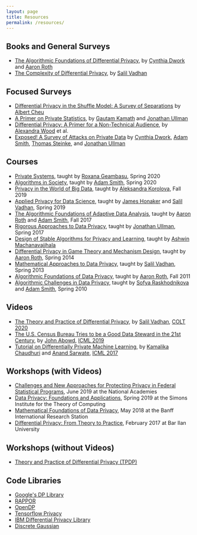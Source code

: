 ```yaml
---
layout: page
title: Resources
permalink: /resources/
---
```


## Books and General Surveys
* [The Algorithmic Foundations of Differential Privacy](https://www.cis.upenn.edu/~aaroth/Papers/privacybook.pdf), by [Cynthia Dwork](https://www.microsoft.com/en-us/research/people/dwork/) and [Aaron Roth](https://www.cis.upenn.edu/~aaroth/)
* [The Complexity of Differential Privacy](https://privacytools.seas.harvard.edu/files/privacytools/files/complexityprivacy_1.pdf), by [Salil Vadhan](https://salil.seas.harvard.edu/)

## Focused Surveys
* [Differential Privacy in the Shuffle Model: A Survey of Separations](https://www.ccis.northeastern.edu/home/albertcheu/survey-aug18.pdf) by [Albert Cheu](http://www.ccs.neu.edu/home/albertcheu/)
* [A Primer on Private Statistics](https://arxiv.org/abs/2005.00010), by [Gautam Kamath](http://www.gautamkamath.com/) and [Jonathan Ullman](http://www.ccs.neu.edu/home/jullman/)
* [Differential Privacy: A Primer for a Non-Technical Audience](https://salil.seas.harvard.edu/files/salil/files/differential_privacy_primer_nontechnical_audience.pdf), by [Alexandra Wood](https://cyber.harvard.edu/people/awood) et al.
* [Exposed! A Survey of Attacks on Private Data](https://privacytools.seas.harvard.edu/publications/exposed-survey-attacks-private-data) by [Cynthia Dwork](https://www.microsoft.com/en-us/research/people/dwork/), [Adam Smith](https://cs-people.bu.edu/ads22/), [Thomas Steinke](http://www.thomas-steinke.net/), and [Jonathan Ullman](http://www.ccs.neu.edu/home/jullman/)

## Courses
* [Private Systems](https://columbia.github.io/private-systems-class/), taught by [Roxana Geambasu](https://roxanageambasu.github.io/), Spring 2020
* [Algorithms in Society](https://docs.google.com/document/d/1MO9DSbJMMnJxgml3uwYRgw2LaXPzUaDGyDM1CU6Z-Tk/), taught by [Adam Smith](https://cs-people.bu.edu/ads22/), Spring 2020
* [Privacy in the World of Big Data](https://www.korolova.com/teaching/CSCI631/), taught by [Aleksandra Korolova](https://www.korolova.com/), Fall 2019
* [Applied Privacy for Data Science](http://people.seas.harvard.edu/~salil/cs208/), taught by [James Honaker](https://hona.kr/) and [Salil Vadhan](https://salil.seas.harvard.edu/), Spring 2019
* [The Algorithmic Foundations of Adaptive Data Analysis](https://adaptivedataanalysis.com/), taught by [Aaron Roth](https://www.cis.upenn.edu/~aaroth/) and [Adam Smith](https://cs-people.bu.edu/ads22/), Fall 2017
* [Rigorous Approaches to Data Privacy](http://www.ccs.neu.edu/home/jullman/cs7880s17/syllabus.html), taught by [Jonathan Ullman](http://www.ccs.neu.edu/home/jullman/), Spring 2017 
* [Design of Stable Algorithms for Privacy and Learning](https://www2.cs.duke.edu/courses/fall16/compsci590.3/), taught by [Ashwin Machanavajjhala](https://users.cs.duke.edu/~ashwin/)
* [Differential Privacy in Game Theory and Mechanism Design](https://www.cis.upenn.edu/~aaroth/courses/gametheoryprivacyS14.html), taught by [Aaron Roth](https://www.cis.upenn.edu/~aaroth/), Spring 2014
* [Mathematical Approaches to Data Privacy](http://people.seas.harvard.edu/~salil/diffprivcourse/spring13/), taught by [Salil Vadhan](https://salil.seas.harvard.edu/), Spring 2013
* [Algorithmic Foundations of Data Privacy](https://www.cis.upenn.edu/~aaroth/courses/privacyF11.html), taught by [Aaron Roth](https://www.cis.upenn.edu/~aaroth/), Fall 2011
* [Algorithmic Challenges in Data Privacy](http://www.cse.psu.edu/~ads22/privacy598/), taught by [Sofya Raskhodnikova](https://cs-people.bu.edu/sofya/) and [Adam Smith](https://cs-people.bu.edu/ads22/), Spring 2010

## Videos
* [The Theory and Practice of Differential Privacy](https://www.youtube.com/watch?v=4bpFDpT1t7I), by [Salil Vadhan](https://salil.seas.harvard.edu/), [COLT 2020](https://www.colt2020.org/)
* [The U.S. Census Bureau Tries to be a Good Data Steward in the 21st Century](https://www.youtube.com/watch?v=R_8riuhIw-4), by [John Abowd](https://www.ilr.cornell.edu/people/john-abowd), [ICML 2019](https://icml.cc/Conferences/2019)
* [Tutorial on Differentially Private Machine Learning](https://vimeo.com/248492174), by [Kamalika Chaudhuri](http://cseweb.ucsd.edu/~kamalika/) and [Anand Sarwate](https://www.ece.rutgers.edu/~asarwate/), [ICML 2017](https://icml.cc/Conferences/2017/)

## Workshops (with Videos)
* [Challenges and New Approaches for Protecting Privacy in Federal Statistical Programs](https://www.nationalacademies.org/event/06-06-2019/challenges-and-new-approaches-for-protecting-privacy-in-federal-statistical-programs-a-workshop), June 2019 at the National Academies
* [Data Privacy: Foundations and Applications](https://simons.berkeley.edu/programs/privacy2019), Spring 2019 at the Simons Institute for the Theory of Computing
* [Mathematical Foundations of Data Privacy](https://www.birs.ca/events/2018/5-day-workshops/18w5189), May 2018 at the Banff International Research Station
* [Differential Privacy: From Theory to Practice](http://cyber.biu.ac.il/event/the-7th-biu-winter-school/), February 2017 at Bar Ilan University

## Workshops (without Videos)
* [Theory and Practice of Differential Privacy (TPDP)](https://tpdp.journalprivacyconfidentiality.org/)

## Code Libraries
* [Google's DP Library](https://github.com/google/differential-privacy)
* [RAPPOR](https://github.com/google/rappor)
* [OpenDP](https://github.com/opendifferentialprivacy/)
* [Tensorflow Privacy](https://github.com/tensorflow/privacy)
* [IBM Differential Privacy Library](https://github.com/IBM/differential-privacy-library)
* [Discrete Gaussian](https://github.com/IBM/discrete-gaussian-differential-privacy)
